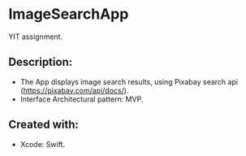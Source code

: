 # ImageSearchApp
YIT assignment. <br />

## Description:
- The App displays image search results, using Pixabay search api (https://pixabay.com/api/docs/). <br />
- Interface Architectural pattern: MVP. <br />

## Created with:
* Xcode: Swift.
